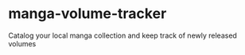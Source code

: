 # manga-volume-tracker
Catalog your local manga collection and keep track of newly released volumes

